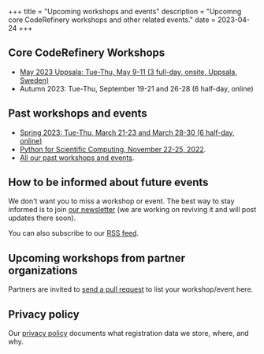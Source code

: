 +++
title = "Upcoming workshops and events"
description = "Upcomng core CodeRefinery workshops and other related events."
date = 2023-04-24
+++

## Core CodeRefinery Workshops

<!-- If you edit this section, also update the date on top of this page. This
is important for RSS feed. -->

- [May 2023 Uppsala: Tue-Thu, May 9-11 (3 full-day, onsite, Uppsala, Sweden)](https://coderefinery.github.io/2023-05-09-uppsala/)
- Autumn 2023: Tue-Thu, September 19-21 and 26-28 (6 half-day, online)

## Past workshops and events

- [Spring 2023: Tue-Thu, March 21-23 and March 28-30 (6 half-day, online)](https://coderefinery.github.io/2023-03-21-workshop/)
- [Python for Scientific Computing, November 22-25,
  2022](https://scicomp.aalto.fi/training/scip/python-for-scicomp-2022/).
- [All our past workshops and events](@/workshops/past.md).


## How to be informed about future events

We don't want you to miss a workshop or event. The best
way to stay informed is to join [our newsletter](https://tinyletter.com/coderefinery)
(we are working on reviving it and will post updates there soon).

You can also subscribe to our [RSS feed](/atom.xml).


## Upcoming workshops from partner organizations

Partners are invited to [send a pull
request](https://github.com/coderefinery/coderefinery.org/edit/main/content/workshops/upcoming.md)
to list your workshop/event here.


## Privacy policy

Our [privacy policy](/privacy-policy/)
documents what registration data we store, where, and why.
